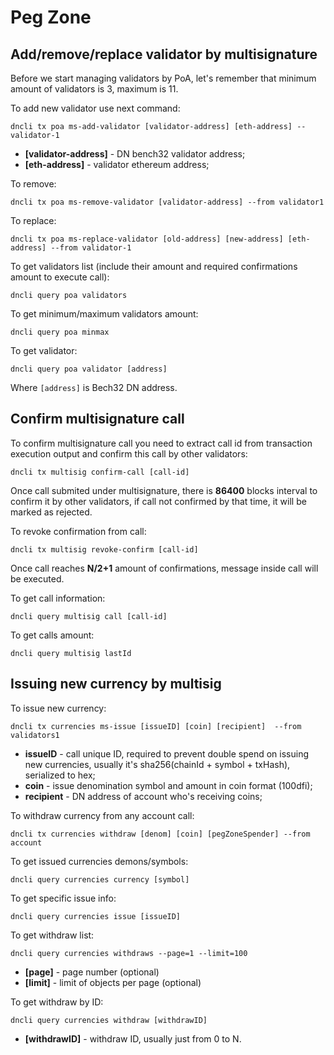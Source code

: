 # Peg Zone

## Add/remove/replace validator by multisignature

Before we start managing validators by PoA, let's remember that minimum amount of validators is 3, maximum is 11.

To add new validator use next command:

    dncli tx poa ms-add-validator [validator-address] [eth-address] --validator-1

* **[validator-address]** - DN bench32 validator address;
* **[eth-address]** - validator ethereum address;

To remove:

    dncli tx poa ms-remove-validator [validator-address] --from validator1

To replace:

    dncli tx poa ms-replace-validator [old-address] [new-address] [eth-address] --from validator-1

To get validators list (include their amount and required confirmations amount to execute call):

    dncli query poa validators

To get minimum/maximum validators amount:

    dncli query poa minmax

To get validator:

    dncli query poa validator [address]

Where `[address]` is Bech32 DN address.

## Confirm multisignature call

To confirm multisignature call you need to extract call id from transaction execution output and confirm this call
by other validators:

    dncli tx multisig confirm-call [call-id]

Once call submited under multisignature, there is **86400** blocks interval to confirm it by other validators, if call
not confirmed by that time, it will be marked as rejected.

To revoke confirmation from call:

    dncli tx multisig revoke-confirm [call-id]

Once call reaches **N/2+1** amount of confirmations, message inside call will be executed.

To get call information:

    dncli query multisig call [call-id]

To get calls amount:

    dncli query multisig lastId

## Issuing new currency by multisig

To issue new currency:

    dncli tx currencies ms-issue [issueID] [coin] [recipient]  --from validators1

* **issueID** - call unique ID, required to prevent double spend on issuing new currencies, usually it's sha256(chainId + symbol + txHash), serialized to hex;
* **coin** - issue denomination symbol and amount in coin format (100dfi);
* **recipient** - DN address of account who's receiving coins;

To withdraw currency from any account call:

    dncli tx currencies withdraw [denom] [coin] [pegZoneSpender] --from account

To get issued currencies demons/symbols:

    dncli query currencies currency [symbol]

To get specific issue info:

    dncli query currencies issue [issueID]

To get withdraw list:

    dncli query currencies withdraws --page=1 --limit=100

* **[page]** - page number (optional)
* **[limit]** - limit of objects per page (optional)

To get withdraw by ID:

    dncli query currencies withdraw [withdrawID]

* **[withdrawID]** - withdraw ID, usually just from 0 to N.
